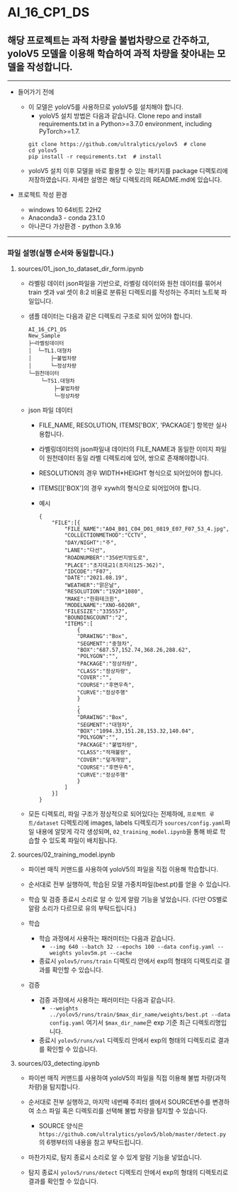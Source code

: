 # AI_16_CP1_DS

## 해당 프로젝트는 과적 차량을 불법차량으로 간주하고, yoloV5 모델을 이용해 학습하여 과적 차량을 찾아내는 모델을 작성합니다.

---

- 들어가기 전에
    - 이 모델은 yoloV5를 사용하므로 yoloV5를 설치해야 합니다.
        - yoloV5 설치 방법은 다음과 같습니다.
        Clone repo and install requirements.txt in a Python>=3.7.0 environment, including PyTorch>=1.7.
        ```
        git clone https://github.com/ultralytics/yolov5  # clone
        cd yolov5
        pip install -r requirements.txt  # install
        ```
    - yoloV5 설치 이후 모델을 바로 활용할 수 있는 패키지를 package 디렉토리에 저장하였습니다. 자세한 설명은 해당 디렉토리의 README.md에 있습니다.

- 프로젝트 작성 환경
    - windows 10 64비트 22H2
    - Anaconda3 - conda 23.1.0
    - 아나콘다 가상환경 - python 3.9.16

---

###  파일 설명(실행 순서와 동일합니다.)

1. sources/01_json_to_dataset_dir_form.ipynb
    - 라벨링 데이터 json파일을 기반으로, 라벨링 데이터와 원천 데이터를 묶어서 train 셋과 val 셋이 8:2 비율로 분류된 디렉토리를 작성하는 주피터 노트북 파일입니다.

    - 샘플 데이터는 다음과 같은 디렉토리 구조로 되어 있어야 합니다.
        ```
        AI_16_CP1_DS
        New_Sample
        ├─라벨링데이터
        │  └─TL1.대형차
        │      ├─불법차량
        │      └─정상차량
        └─원천데이터
            └─TS1.대형차
                ├─불법차량
                └─정상차량
        ```

    - json 파일 데이터
        - FILE_NAME, RESOLUTION, ITEMS['BOX', 'PACKAGE'] 항목만 실사용합니다.
        - 라벨링데이터의 json파일내 데이터의 FILE_NAME과 동일한 이미지 파일이 원천데이터 동일 라벨 디렉토리에 있어, 쌍으로 존재해야합니다.
        - RESOLUTION의 경우 WIDTH*HEIGHT 형식으로 되어있어야 합니다.
        - ITEMS[<number>]['BOX']의 경우 xywh의 형식으로 되어있어야 합니다.

        - 예시
            ```
            {
                "FILE":[{
                    "FILE_NAME":"A04_B01_C04_D01_0819_E07_F07_53_4.jpg",
                    "COLLECTIONMETHOD":"CCTV",
                    "DAY/NIGHT":"주",
                    "LANE":"다선",
                    "ROADNUMBER":"356번지방도로",
                    "PLACE":"초지대교1(초지리125-362)",
                    "IDCODE":"F07",
                    "DATE":"2021.08.19",
                    "WEATHER":"맑은날",
                    "RESOLUTION":"1920*1080",
                    "MAKE":"한화테크윈",
                    "MODELNAME":"XNO-6020R",
                    "FILESIZE":"335557",
                    "BOUNDINGCOUNT":"2",
                    "ITEMS":[
                        {
                        "DRAWING":"Box",
                        "SEGMENT":"중형차",
                        "BOX":"687.57,152.74,368.26,288.62",
                        "POLYGON":"",
                        "PACKAGE":"정상차량",
                        "CLASS":"정상차량",
                        "COVER":"",
                        "COURSE":"후면우측",
                        "CURVE":"정상주행"
                        }
                        ,
                        {
                        "DRAWING":"Box",
                        "SEGMENT":"대형차",
                        "BOX":"1094.33,151.28,153.32,140.04",
                        "POLYGON":"",
                        "PACKAGE":"불법차량",
                        "CLASS":"적재불량",
                        "COVER":"덮개개방",
                        "COURSE":"후면우측",
                        "CURVE":"정상주행"
                        }
                    ]
                }]
            }
            ```

    - 모든 디렉토리, 파일 구조가 정상적으로 되어있다는 전제하에, `프로젝트 루트/dataset` 디렉토리에 images, labels 디렉토리가 `sources/config.yaml`파일 내용에 알맞게 각각 생성되며, `02_training_model.ipynb`을 통해 바로 학습할 수 있도록 파일이 배치됩니다.

2. sources/02_training_model.ipynb
    - 파이썬 매직 커맨드를 사용하여 yoloV5의 파일을 직접 이용해 학습합니다.

    - 순서대로 전부 실행하여, 학습된 모델 가중치파일(best.pt)를 얻을 수 있습니다.

    - 학습 및 검증 종료시 소리로 알 수 있게 알람 기능을 넣었습니다. (다만 OS별로 알람 소리가 다르므로 유의 부탁드립니다.)

    - 학습
        - 학습 과정에서 사용하는 패러미터는 다음과 같습니다.
            - `--img 640 --batch 32 --epochs 100 --data config.yaml --weights yolov5m.pt --cache`
        - 종료시 `yolov5/runs/train` 디렉토리 안에서 exp<number>의 형태의 디렉토리로 결과를 확인할 수 있습니다.
    - 검증
        - 검증 과정에서 사용하는 패러미터는 다음과 같습니다.
            - `--weights ../yolov5/runs/train/$max_dir_name/weights/best.pt --data config.yaml`
            여기서 `$max_dir_name`은 exp<number> 기준 최근 디렉토리명입니다.
        - 종료시 `yolov5/runs/val` 디렉토리 안에서 exp<number>의 형태의 디렉토리로 결과를 확인할 수 있습니다.

3. sources/03_detecting.ipynb
    - 파이썬 매직 커맨드를 사용하여 yoloV5의 파일을 직접 이용해 불법 차량(과적 차량)을 탐지합니다.

    - 순서대로 전부 실행하고, 마지막 네번째 주피터 셀에서 SOURCE변수를 변경하여 소스 파일 혹은 디렉토리를 선택해 불법 차량을 탐지할 수 있습니다.
        - SOURCE 양식은 `https://github.com/ultralytics/yolov5/blob/master/detect.py`의 6행부터의 내용을 참고 부탁드립니다.

    - 마찬가지로, 탐지 종료시 소리로 알 수 있게 알람 기능을 넣었습니다.

    - 탐지 종료시 `yolov5/runs/detect` 디렉토리 안에서 exp<number>의 형태의 디렉토리로 결과를 확인할 수 있습니다.
